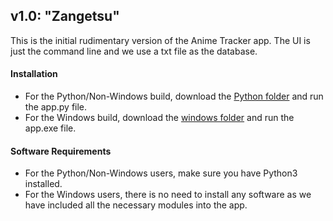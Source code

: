 ## v1.0: "Zangetsu"
This is the initial rudimentary version of the Anime Tracker app. The UI is just the command line and we use a txt file as the database.
#### Installation

- For the Python/Non-Windows build, download the [Python folder](https://github.com/ashwindasr/Anime-Tracker/tree/master/v1.0/python) and run the app.py file.
- For the Windows build, download the [windows folder](https://github.com/ashwindasr/Anime-Tracker/tree/master/v1.0/windows) and run the app.exe file.

#### Software Requirements
- For the Python/Non-Windows users, make sure you have Python3 installed.
- For the Windows users, there is no need to install any software as we have included all the necessary modules into the app.

